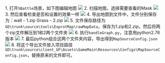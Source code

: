 ﻿﻿﻿﻿1. 打开`SBattle`场景，如下图编辑地图
![](https://longshilin.com/images/20191105232808.png)
2. 扫描地图，选择需要查看的Mask
![](https://longshilin.com/images/20191105232852.png)
3. 然后查看检查是否和设置的效果一样
![](https://longshilin.com/images/20191105232925.png)
4. 导出地图到文件中，文件分别保存为：wall - 1.zip  Grass - 2.zip
![](https://longshilin.com/images/20191105233009.png)
5. 文件保存路径为`GD\trunk\source\tools\ExprotMap\rawMapData`，保存为1.zip和2.zip，然后将两个zip文件解压到1和2两个文件夹
![](https://longshilin.com/images/20191105234133.png)
6. 执行`handleGraph.py`，注意用python2.78版本
![](https://longshilin.com/images/20191105234159.png)
7. 最后python组合这两个文件夹内容，导出得到`MapSourceConfig.json`
![](https://longshilin.com/images/20191105234336.png)
8. 将这个导出文件放入项目路径`GD\trunk\source\client_GF\Assets\GameMain\Resources\Configs\MapSourceConfig.json`，替换原来的文件即可。